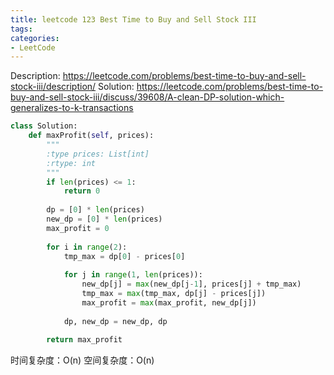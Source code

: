 ```yaml
---
title: leetcode 123 Best Time to Buy and Sell Stock III
tags:
categories:
- LeetCode
---
```


Description: https://leetcode.com/problems/best-time-to-buy-and-sell-stock-iii/description/
Solution: https://leetcode.com/problems/best-time-to-buy-and-sell-stock-iii/discuss/39608/A-clean-DP-solution-which-generalizes-to-k-transactions

```python
class Solution:
    def maxProfit(self, prices):
        """
        :type prices: List[int]
        :rtype: int
        """
        if len(prices) <= 1:
            return 0
        
        dp = [0] * len(prices)
        new_dp = [0] * len(prices)
        max_profit = 0
        
        for i in range(2):
            tmp_max = dp[0] - prices[0]
            
            for j in range(1, len(prices)):
                new_dp[j] = max(new_dp[j-1], prices[j] + tmp_max)
                tmp_max = max(tmp_max, dp[j] - prices[j])
                max_profit = max(max_profit, new_dp[j])
                
            dp, new_dp = new_dp, dp
            
        return max_profit
```
时间复杂度：O(n)
空间复杂度：O(n)